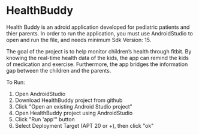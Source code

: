 # HealthBuddy


Health Buddy is an adroid application developed for pediatric patients and thier parents.
In order to run the application, you must use AndroidStudio to open and run the file, and needs minimum Sdk Version: 15.

The goal of the project is to help monitor children’s health through fitbit. By knowing the real-time health data of the kids, the app can remind the kids of medication and exercise. Furthermore, the app bridges the information gap between the children and the parents. 

To Run:
  1. Open AndroidStudio
  2. Download HealthBuddy project from github
  3. Click "Open an existing Android Studio project"
  4. Open HealthBuddy project using AndroidStudio
  5. Click "Run 'app'" button
  6. Select Deployment Target (APT 20 or +), then click "ok"


